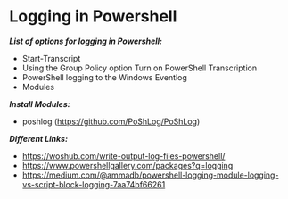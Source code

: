 # Logging in Powershell

***List of options for logging in Powershell:***
- Start-Transcript
- Using the Group Policy option Turn on PowerShell Transcription
- PowerShell logging to the Windows Eventlog
- Modules

***Install Modules:***
- poshlog (https://github.com/PoShLog/PoShLog)









***Different Links:***
- https://woshub.com/write-output-log-files-powershell/
- https://www.powershellgallery.com/packages?q=logging
- https://medium.com/@ammadb/powershell-logging-module-logging-vs-script-block-logging-7aa74bf66261
  
  

